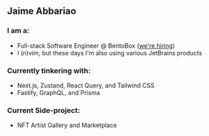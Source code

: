 ## Jaime Abbariao

### I am a:

* Full-stack Software Engineer @ BentoBox ([we're hiring](https://getbento.com/careers/))
* I (n)vim, but these days I'm also using various JetBrains products

### Currently tinkering with:

* Next.js, Zustand, React Query, and Tailwind CSS
* Fastify, GraphQL, and Prisma

### Current Side-project:

* NFT Artist Gallery and Marketplace
